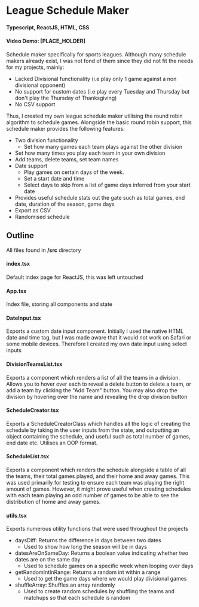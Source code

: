 # League Schedule Maker

#### Typescript, ReactJS, HTML, CSS

#### Video Demo: [PLACE_HOLDER]

Schedule maker specifically for sports leagues.
Although many schedule makers already exist, I was not fond of them since they did not fit the needs for my projects, mainly:

- Lacked Divisional functionality (i.e play only 1 game against a non divisional opponent)
- No support for custom dates (i.e play every Tuesday and Thursday but don't play the Thursday of Thanksgiving)
- No CSV support

Thus, I created my own league schedule maker utilising the round robin algorithm to schedule games. Alongside the basic round robin support, this schedule maker provides the following features:

- Two division functionality
  - Set how many games each team plays against the other division
- Set how many times you play each team in your own division
- Add teams, delete teams, set team names
- Date support
  - Play games on certain days of the week.
  - Set a start date and time
  - Select days to skip from a list of game days inferred from your start date
- Provides useful schedule stats out the gate such as total games, end date, duration of the season, game days
- Export as CSV
- Randomised schedule

## Outline

All files found in **/src** directory

#### **index.tsx**

Default index page for ReactJS, this was left untouched

#### **App.tsx**

Index file, storing all components and state

#### **DateInput.tsx**

Exports a custom date input component. Initially I used the native HTML date and time tag, but I was made aware that it would not work on Safari or some mobile devices. Therefore I created my own date input using select inputs

#### **DivisionTeamsList.tsx**

Exports a component which renders a list of all the teams in a division. Allows you to hover over each to reveal a delete button to delete a team, or add a team by clicking the "Add Team" button. You may also drop the division by hovering over the name and revealing the drop division button

#### **ScheduleCreator.tsx**

Exports a ScheduleCreatorClass which handles all the logic of creating the schedule by taking in the user inputs from the state, and outputting an object containing the schedule, and useful such as total number of games, end date etc. Utilises an OOP format.

#### **ScheduleList.tsx**

Exports a component which renders the schedule alongside a table of all the teams, their total games played, and their home and away games. This was used primarily for testing to ensure each team was playing the right amount of games. However, it might prove useful when creating schedules with each team playing an odd number of games to be able to see the distribution of home and away games.

#### **utils.tsx**

Exports numerous utility functions that were used throughout the projects

- daysDiff: Returns the difference in days between two dates
  - Used to show how long the season will be in days
- datesAreOnSameDay: Returns a boolean value indicating whether two dates are on the same day
  - Used to schedule games on a specific week when looping over days
- getRandomIntInRange: Returns a random int within a range
  - Used to get the game days where we would play divisional games
- shuffleArray: Shuffles an array randomly
  - Used to create random schedules by shuffling the teams and matchups so that each schedule is random
